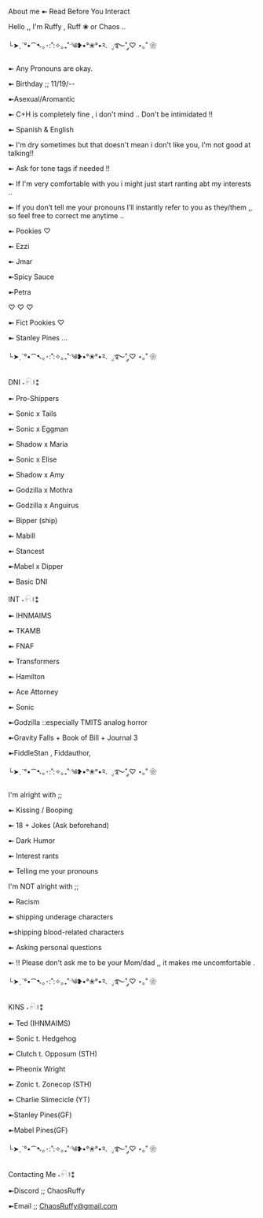 About me ➼ Read Before You Interact

Hello ,, I'm Ruffy , Ruff ❀ or Chaos ..

└➤ˏˋ°•⁀➷｡･:˚:✧｡₊˚ˑ༄ؘ❥•°❀°•༢.ೃ࿐˚ ༘♡ ⋆｡˚ ❀

➼ Any Pronouns are okay.

➼ Birthday ;; 11/19/--

➼Asexual/Aromantic

➼ C+H is completely fine , i don't mind .. Don't be intimidated !!

➼ Spanish & English

➼ I'm dry sometimes but that doesn't mean i don't like you, I'm not good at talking!!

➼ Ask for tone tags if needed !!

➼ If I'm very comfortable with you i might just start ranting abt my interests ..

➼ If you don’t tell me your pronouns I’ll instantly refer to you as they/them ,, so feel free to correct me anytime ..

➼ Pookies ♡

➼ Ezzi

➼ Jmar

➼Spicy Sauce

➼Petra

♡ ♡ ♡

➼ Fict Pookies ♡

➼ Stanley Pines ...

└➤ˏˋ°•⁀➷｡･:˚:✧｡₊˚ˑ༄ؘ❥•°❀°•༢.ೃ࿐˚ ༘♡ ⋆｡˚ ❀

DNI ˖𓍯፤⁑

➼ Pro-Shippers

➼ Sonic x Tails

➼ Sonic x Eggman

➼ Shadow x Maria

➼ Sonic x Elise

➼ Shadow x Amy

➼ Godzilla x Mothra

➼ Godzilla x Anguirus

➼ Bipper (ship)

➼ Mabill

➼ Stancest

➼Mabel x Dipper

➼ Basic DNI

INT ˖𓍯፤⁑

➼ IHNMAIMS

➼ TKAMB

➼ FNAF

➼ Transformers

➼ Hamilton

➼ Ace Attorney

➼ Sonic

➼Godzilla ::especially TMITS analog horror

➼Gravity Falls + Book of Bill + Journal 3

➼FiddleStan , Fiddauthor,

└➤ˏˋ°•⁀➷｡･:˚:✧｡₊˚ˑ༄ؘ❥•°❀°•༢.ೃ࿐˚ ༘♡ ⋆｡˚ ❀

I'm alright with ;;

➼ Kissing / Booping

➼ 18 + Jokes (Ask beforehand)

➼ Dark Humor

➼ Interest rants

➼ Telling me your pronouns

I'm NOT alright with ;;

➼ Racism

➼ shipping underage characters

➼shipping blood-related characters

➼ Asking personal questions

➼ !! Please don't ask me to be your Mom/dad ,, it makes me uncomfortable .

└➤ˏˋ°•⁀➷｡･:˚:✧｡₊˚ˑ༄ؘ❥•°❀°•༢.ೃ࿐˚ ༘♡ ⋆｡˚ ❀

KINS ˖𓍯፤⁑

➼ Ted (IHNMAIMS)

➼ Sonic t. Hedgehog

➼ Clutch t. Opposum (STH)

➼ Pheonix Wright

➼ Zonic t. Zonecop (STH)

➼ Charlie Slimecicle (YT)

➼Stanley Pines(GF)

➼Mabel Pines(GF)

└➤ˏˋ°•⁀➷｡･:˚:✧｡₊˚ˑ༄ؘ❥•°❀°•༢.ೃ࿐˚ ༘♡ ⋆｡˚ ❀

Contacting Me ˖𓍯፤⁑

➼Discord ;; ChaosRuffy

➼Email ;; ChaosRuffy@gmail.com


